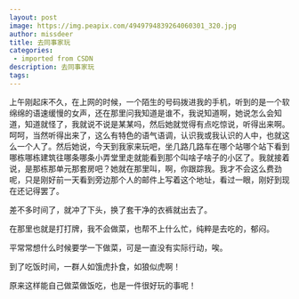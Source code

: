 ```yaml
---
layout: post
image: https://img.peapix.com/4949794839264060301_320.jpg
author: missdeer
title: 去同事家玩
categories: 
 - imported from CSDN
description: 去同事家玩
tags: 
---
```


上午刚起床不久，在上网的时候，一个陌生的号码拨进我的手机，听到的是一个软绵绵的语速缓慢的女声，还在那里问我知道是谁不，我说知道啊，她说怎么会知道，知道就怪了，我就说不说是某某吗，然后她就觉得有点吃惊说，听得出来啊。呵呵，当然听得出来了，这么有特色的语气语调，认识我或我认识的人中，也就这么一个人了。然后她说，今天到我家来玩吧，坐几路几路车在哪个站哪个站下看到哪栋哪栋建筑往哪条哪条小弄堂里走就能看到那个叫啥子啥子的小区了。我就接着说，是那栋那单元那套房吧？她就在那里叫，啊，你跟踪我。我才不会这么费劲呢，只是刚好前一天看到旁边那个人的邮件上写着这个地址，看过一眼，刚好到现在还记得罢了。

差不多时间了，就冲了下头，换了套干净的衣裤就出去了。

在那里也就是打打牌，我不会做菜，也帮不上什么忙，纯粹是去吃的，郁闷。

平常常想什么时候要学一下做菜，可是一直没有实际行动，唉。

到了吃饭时间，一群人如饿虎扑食，如狼似虎啊！

原来这样能自己做菜做饭吃，也是一件很好玩的事呢！
